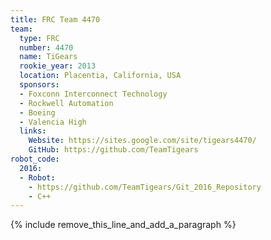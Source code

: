 ```yaml
---
title: FRC Team 4470
team:
  type: FRC
  number: 4470
  name: TiGears
  rookie_year: 2013
  location: Placentia, California, USA
  sponsors:
  - Foxconn Interconnect Technology
  - Rockwell Automation
  - Boeing
  - Valencia High
  links:
    Website: https://sites.google.com/site/tigears4470/
    GitHub: https://github.com/TeamTigears
robot_code:
  2016:
  - Robot:
    - https://github.com/TeamTigears/Git_2016_Repository
    - C++
---
```


{% include remove_this_line_and_add_a_paragraph %}